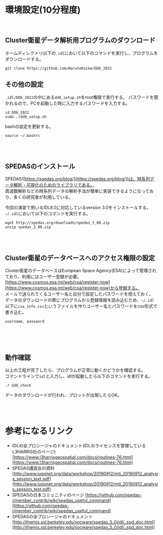 # 環境設定(10分程度)

</br>

## Cluster衛星データ解析用プログラムのダウンロード
ホームディレクトリ以下の`.idl`において以下のコマンドを実行し、プログラムをダウンロードする。
```
git clone https://github.com/HarutoKoike/DD6_2022
```


## その他の設定
`.idl/DD6_2022`の中にある`dd6_setup.sh`をroot権限で実行する。
パスワードを聞かれるので、PCを起動した時に入力するパスワードを入力する。
```
cd DD6_2022
sudo ./dd6_setup.sh
```
bashの設定を更新する。
```
source ~/.bashrc
```

</br>
</br>


## SPEDASのインストール
SPEDAS([https://spedas.org/blog/](https://spedas.org/blog/))は、時系列データ解析・可視化のためのライブラリである。</br>
周波数解析などの時系列データの解析手法が簡単に実装できるようになっており、多くの研究者が利用している。

今回の演習で用いるIDL8.0に対応しているversion 3.0をインストールする。　</br>
`~/.idl`において以下のコマンドを実行する。
```
wget http://spedas.org/downloads/spedas_3_00.zip
unzip spedas_3_00.zip
``` 



</br>
</br>

## Cluster衛星のデータベースへのアクセス権限の設定
Cluster衛星のデータベースはEuropean Space Agency(ESA)によって管理されており、利用にはユーザー登録が必要。
[https://www.cosmos.esa.int/web/csa/register-now](https://www.cosmos.esa.int/web/csa/register-now)から登録する。 </br>
メールで送られてくるユーザー名と自分で設定したパスワードを控えておく。
データのダウンロードの際にプログラムから登録情報を読み込むため、`~/.idl`以下に`csa_info.csv`というファイルを作りユーザー名とパスワードをcsv形式で書き込む。
```
username, password
```
</br>
</br>
</br>

## 動作確認
以上の工程が完了したら、プログラムが正常に動くかどうかを確認する。</br>
コマンドラインで`idl`と入力し、idlが起動したら以下のコマンドを実行する。
```idl
.r dd6_check
```
データのダウンロードが行われ、プロットが出現したらOK。


<br />
<br />

# 参考になるリンク
* IDLの全プロシージャのドキュメント(IDLのライセンスを管理しているL3HARRIS社のページ) [https://www.l3harrisgeospatial.com/docs/routines-76.html](https://www.l3harrisgeospatial.com/docs/routines-76.html)
* SPEDAS講習会の資料  [http://www.iugonet.org/data/workshop/20190912/mti_20190912_analysis_session_text.pdf](http://www.iugonet.org/data/workshop/20190912/mti_20190912_analysis_session_text.pdf)
* SPEDASの日本コミュニティのページ [https://github.com/spedas-j/member_contrib/wiki/spedas_useful_command](https://github.com/spedas-j/member_contrib/wiki/spedas_useful_command)
* SPEDASの全プロシージャのドキュメント [http://themis.ssl.berkeley.edu/socware/spedas_5_0/idl/_spd_doc.html](http://themis.ssl.berkeley.edu/socware/spedas_5_0/idl/_spd_doc.html)  
